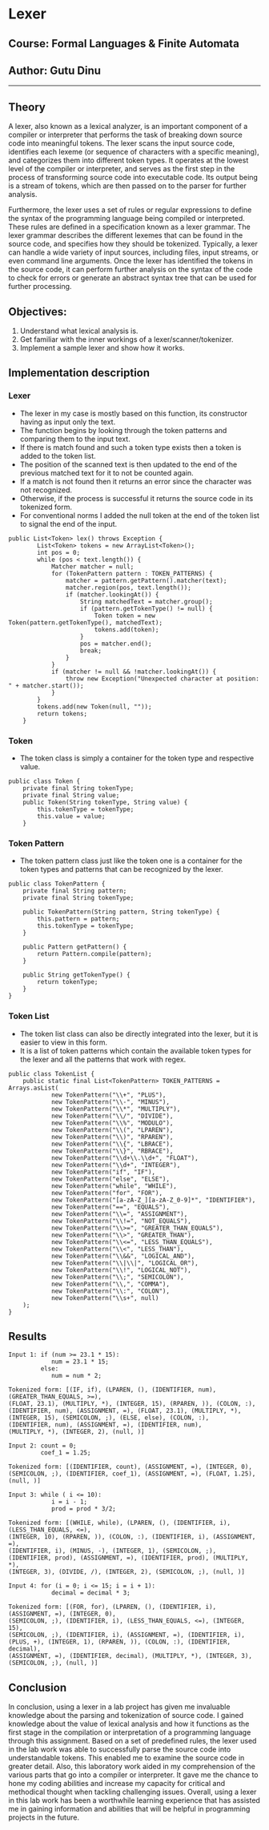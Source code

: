 #  Lexer

## Course: Formal Languages & Finite Automata
## Author: Gutu Dinu

---

## Theory

A lexer, also known as a lexical analyzer, 
is an important component of a compiler or 
interpreter that performs the task of breaking down 
source code into meaningful tokens. The lexer scans the 
input source code, identifies each lexeme (or sequence of 
characters with a specific meaning), and categorizes them into 
different token types.
It operates at the lowest level of the 
compiler or interpreter, and serves as the first step 
in the process of transforming source code into executable code. 
Its output being is a stream of tokens, which are then 
passed on to the parser for further analysis.

Furthermore, the lexer uses a set of rules or regular expressions to 
define the syntax of the programming language being compiled 
or interpreted. These rules are defined in a specification known 
as a lexer grammar. The lexer grammar describes the different 
lexemes that can be found in the source code, and specifies how 
they should be tokenized.
Typically, a lexer can handle a wide variety of input sources, 
including files, input streams, or even command line arguments. 
Once the lexer has identified the tokens in the source code, 
it can perform further analysis on the syntax of the code to
check for errors or generate an abstract syntax tree that can be 
used for further processing.

## Objectives:

1. Understand what lexical analysis is.
2. Get familiar with the inner workings of a lexer/scanner/tokenizer.
3. Implement a sample lexer and show how it works.

## Implementation description

### Lexer

* The lexer in my case is mostly based on this function, its constructor having as input only the text.
* The function begins by looking through the token patterns and comparing them to the input text.
* If there is match found and such a token type exists then a token is added to the token list.
* The position of the scanned text is then updated to the end of the previous matched text for it to not be counted again.
* If a match is not found then it returns an error since the character was not recognized.
* Otherwise, if the process is successful it returns the source code in its tokenized form.
* For conventional norms I added the null token at the end of the token list to signal the end of the input.

```
public List<Token> lex() throws Exception {
        List<Token> tokens = new ArrayList<Token>();
        int pos = 0;
        while (pos < text.length()) {
            Matcher matcher = null;
            for (TokenPattern pattern : TOKEN_PATTERNS) {
                matcher = pattern.getPattern().matcher(text);
                matcher.region(pos, text.length());
                if (matcher.lookingAt()) {
                    String matchedText = matcher.group();
                    if (pattern.getTokenType() != null) {
                        Token token = new Token(pattern.getTokenType(), matchedText);
                        tokens.add(token);
                    }
                    pos = matcher.end();
                    break;
                }
            }
            if (matcher != null && !matcher.lookingAt()) {
                throw new Exception("Unexpected character at position: " + matcher.start());
            }
        }
        tokens.add(new Token(null, ""));
        return tokens;
    }
```


### Token

* The token class is simply a container for the token type and respective value.

```
public class Token {
    private final String tokenType;
    private final String value;
    public Token(String tokenType, String value) {
        this.tokenType = tokenType;
        this.value = value;
    }
```

### Token Pattern

* The token pattern class just like the token one is a container for the token 
types and patterns that can be recognized by the lexer.

```
public class TokenPattern {
    private final String pattern;
    private final String tokenType;

    public TokenPattern(String pattern, String tokenType) {
        this.pattern = pattern;
        this.tokenType = tokenType;
    }

    public Pattern getPattern() {
        return Pattern.compile(pattern);
    }

    public String getTokenType() {
        return tokenType;
    }
}
```

### Token List

* The token list class can also be directly integrated 
into the lexer, but it is easier to view in this form.
* It is a list of token patterns which contain the available 
token types for the lexer and all the patterns that work with regex.

```
public class TokenList {
    public static final List<TokenPattern> TOKEN_PATTERNS = Arrays.asList(
            new TokenPattern("\\+", "PLUS"),
            new TokenPattern("\\-", "MINUS"),
            new TokenPattern("\\*", "MULTIPLY"),
            new TokenPattern("\\/", "DIVIDE"),
            new TokenPattern("\\%", "MODULO"),
            new TokenPattern("\\(", "LPAREN"),
            new TokenPattern("\\)", "RPAREN"),
            new TokenPattern("\\{", "LBRACE"),
            new TokenPattern("\\}", "RBRACE"),
            new TokenPattern("\\d+\\.\\d+", "FLOAT"),
            new TokenPattern("\\d+", "INTEGER"),
            new TokenPattern("if", "IF"),
            new TokenPattern("else", "ELSE"),
            new TokenPattern("while", "WHILE"),
            new TokenPattern("for", "FOR"),
            new TokenPattern("[a-zA-Z_][a-zA-Z_0-9]*", "IDENTIFIER"),
            new TokenPattern("==", "EQUALS"),
            new TokenPattern("\\=", "ASSIGNMENT"),
            new TokenPattern("\\!=", "NOT_EQUALS"),
            new TokenPattern("\\>=", "GREATER_THAN_EQUALS"),
            new TokenPattern("\\>", "GREATER_THAN"),
            new TokenPattern("\\<=", "LESS_THAN_EQUALS"),
            new TokenPattern("\\<", "LESS_THAN"),
            new TokenPattern("\\&&", "LOGICAL_AND"),
            new TokenPattern("\\|\\|", "LOGICAL_OR"),
            new TokenPattern("\\!", "LOGICAL_NOT"),
            new TokenPattern("\\;", "SEMICOLON"),
            new TokenPattern("\\,", "COMMA"),
            new TokenPattern("\\:", "COLON"),
            new TokenPattern("\\s+", null)
    );
}
```

## Results
```
Input 1: if (num >= 23.1 * 15): 
            num = 23.1 * 15; 
         else: 
            num = num * 2; 
            
Tokenized form: [(IF, if), (LPAREN, (), (IDENTIFIER, num), (GREATER_THAN_EQUALS, >=), 
(FLOAT, 23.1), (MULTIPLY, *), (INTEGER, 15), (RPAREN, )), (COLON, :), 
(IDENTIFIER, num), (ASSIGNMENT, =), (FLOAT, 23.1), (MULTIPLY, *), 
(INTEGER, 15), (SEMICOLON, ;), (ELSE, else), (COLON, :), 
(IDENTIFIER, num), (ASSIGNMENT, =), (IDENTIFIER, num), 
(MULTIPLY, *), (INTEGER, 2), (null, )]

Input 2: count = 0; 
         coef_1 = 1.25; 
         
Tokenized form: [(IDENTIFIER, count), (ASSIGNMENT, =), (INTEGER, 0), 
(SEMICOLON, ;), (IDENTIFIER, coef_1), (ASSIGNMENT, =), (FLOAT, 1.25), 
(null, )]

Input 3: while ( i <= 10): 
            i = i - 1; 
            prod = prod * 3/2; 
            
Tokenized form: [(WHILE, while), (LPAREN, (), (IDENTIFIER, i), (LESS_THAN_EQUALS, <=), 
(INTEGER, 10), (RPAREN, )), (COLON, :), (IDENTIFIER, i), (ASSIGNMENT, =), 
(IDENTIFIER, i), (MINUS, -), (INTEGER, 1), (SEMICOLON, ;), 
(IDENTIFIER, prod), (ASSIGNMENT, =), (IDENTIFIER, prod), (MULTIPLY, *), 
(INTEGER, 3), (DIVIDE, /), (INTEGER, 2), (SEMICOLON, ;), (null, )]

Input 4: for (i = 0; i <= 15; i = i + 1): 
            decimal = decimal * 3;
             
Tokenized form: [(FOR, for), (LPAREN, (), (IDENTIFIER, i), (ASSIGNMENT, =), (INTEGER, 0), 
(SEMICOLON, ;), (IDENTIFIER, i), (LESS_THAN_EQUALS, <=), (INTEGER, 15), 
(SEMICOLON, ;), (IDENTIFIER, i), (ASSIGNMENT, =), (IDENTIFIER, i), 
(PLUS, +), (INTEGER, 1), (RPAREN, )), (COLON, :), (IDENTIFIER, decimal), 
(ASSIGNMENT, =), (IDENTIFIER, decimal), (MULTIPLY, *), (INTEGER, 3), 
(SEMICOLON, ;), (null, )]
```
## Conclusion

In conclusion, using a lexer in a lab project has given me 
invaluable knowledge about the parsing and tokenization of source code. 
I gained knowledge about the value of lexical 
analysis and how it functions as the first stage in the 
compilation or interpretation of a programming language 
through this assignment.
Based on a set of predefined rules, the lexer used in the 
lab work was able to successfully parse the source code into 
understandable tokens. This enabled me to examine the source 
code in greater detail.
Also, this laboratory work aided in my comprehension of the 
various parts that go into a compiler or interpreter.
It gave me the chance to hone my coding abilities and 
increase my capacity for critical and methodical thought when 
tackling challenging issues.
Overall, using a lexer in this lab work 
has been a worthwhile learning experience 
that has assisted me in gaining information and 
abilities that will be helpful in programming projects in the future. 